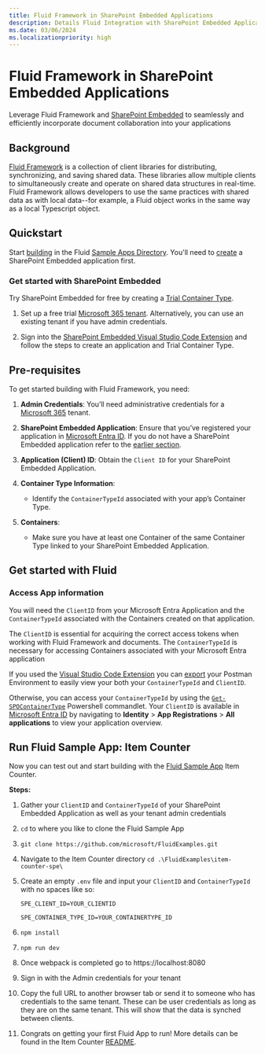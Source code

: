 ```yaml
---
title: Fluid Framework in SharePoint Embedded Applications 
description: Details Fluid Integration with SharePoint Embedded Applications
ms.date: 03/06/2024
ms.localizationpriority: high
---
```


# Fluid Framework in SharePoint Embedded Applications 

Leverage Fluid Framework and [SharePoint Embedded](../overview.md) to seamlessly and efficiently incorporate document collaboration into your applications
 
## Background 

[Fluid Framework](https://fluidframework.com/) is a collection of client libraries for distributing, synchronizing, and saving shared data. These libraries allow multiple clients to simultaneously create and operate on shared data structures in real-time. Fluid Framework allows developers to use the same practices with shared data as with local data--for example, a Fluid object works in the same way as a local Typescript object.
 

## Quickstart 

Start [building](https://github.com/microsoft/FluidExamples/) in the Fluid [Sample Apps Directory](https://github.com/microsoft/FluidExamples/tree/main/item-counter-spe). You'll need to [create](#get-started-with-sharepoint-embedded) a SharePoint Embedded application first.


### Get started with SharePoint Embedded

Try SharePoint Embedded for free by creating a [Trial Container Type](./app-concepts/containertypes.md).

1. Set up a free trial [Microsoft 365 tenant](https://www.microsoft.com/microsoft-365/enterprise/microsoft365-plans-and-pricing). Alternatively, you can use an existing tenant if you have admin credentials.

1. Sign into the [SharePoint Embedded Visual Studio Code Extension](.././getting-started/spembedded-for-vscode.md) and follow the steps to create an application and Trial Container Type.


## Pre-requisites

To get started building with Fluid Framework, you need:


1. **Admin Credentials**: You’ll need administrative credentials for a [Microsoft 365](https://www.microsoft.com/en-us/microsoft-365/enterprise/microsoft365-plans-and-pricing) tenant.

1. **SharePoint Embedded Application**: Ensure that you’ve registered your application in [Microsoft Entra ID](https://entra.microsoft.com/). If you do not have a SharePoint Embedded application refer to the [earlier section](#get-started-with-sharepoint-embedded).

1. **Application (Client) ID**: Obtain the `Client ID` for your SharePoint Embedded Application.

1. **Container Type Information**:
   - Identify the `ContainerTypeId` associated with your app’s Container Type.

1. **Containers**:
   - Make sure you have at least one Container of the same Container Type linked to your SharePoint Embedded Application.


## Get started with Fluid

### Access App information

You will need the `ClientID` from your Microsoft Entra Application and the `ContainerTypeId` associated with the Containers created on that application.

The `ClientID` is essential for acquiring the correct access tokens when working with Fluid Framework and documents. The `ContainerTypeId` is necessary for accessing Containers associated with your Microsoft Entra application

If you used the [Visual Studio Code Extension](../getting-started/spembedded-for-vscode.md) you can [export](https://learn.microsoft.com/sharepoint/dev/embedded/getting-started/spembedded-for-vscode#export-postman-environment) your Postman Environment to easily view your both your `ContainerTypeId` and `ClientID`.

Otherwise, you can access your `ContainerTypeId` by using the [`Get-SPOContainerType`](https://learn.microsoft.com/sharepoint/dev/embedded/concepts/admin-exp/dev-admin#viewing-of-container-types) Powershell commandlet. Your `ClientID` is available in [Microsoft Entra ID](https://entra.microsoft.com/) by navigating to **Identity** > **App Registrations** > **All applications** to view your application overview.



## Run Fluid Sample App: Item Counter 

Now you can test out and start building with the [Fluid Sample App](https://github.com/microsoft/FluidExamples/tree/main/item-counter-spe) Item Counter. 

 

**Steps:** 

1. Gather your `ClientID` and `ContainerTypeId` of your SharePoint Embedded Application as well as your tenant admin credentials

1. `cd` to where you like to clone the Fluid Sample App

1. `git clone https://github.com/microsoft/FluidExamples.git ` 

1. Navigate to the Item Counter directory `cd .\FluidExamples\item-counter-spe\`

1. Create an empty `.env` file and input your `ClientID` and `ContainerTypeId` with no spaces like so: 

    ```
    SPE_CLIENT_ID=YOUR_CLIENTID

    SPE_CONTAINER_TYPE_ID=YOUR_CONTAINERTYPE_ID
    ``` 

1. `npm install`

1. `npm run dev`
   
1. Once webpack is completed go to https://localhost:8080

1. Sign in with the Admin credentials for your tenant
   
1. Copy the full URL to another browser tab or send it to someone who has credentials to the same tenant. These can be user credentials as long as they are on the same tenant. This will show that the data is synched between clients.
   
1. Congrats on getting your first Fluid App to run! More details can be found in the Item Counter [README](https://github.com/microsoft/FluidExamples/tree/main/item-counter-spe).
   
<!-- add screenshot  -->

 

 

 